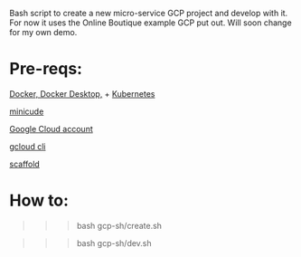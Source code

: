 Bash script to create a new micro-service GCP project and develop with it. For now it uses the Online Boutique example GCP put out. Will soon change for my own demo.

Pre-reqs:
=========

[Docker, Docker Desktop,](https://docs.docker.com/desktop/mac/install/) + [Kubernetes](https://birthday.play-with-docker.com/kubernetes-docker-desktop/)

[minicude](https://minikube.sigs.k8s.io/docs/start/)

[Google Cloud account](https://cloud.google.com/)

[gcloud cli](https://cloud.google.com/sdk/docs/install)

[scaffold](https://skaffold.dev/docs/install/)


How to:
=========

>>> bash gcp-sh/create.sh

>>> bash gcp-sh/dev.sh
